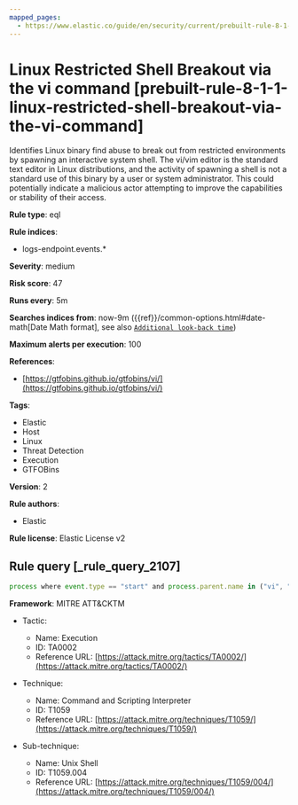 ```yaml
---
mapped_pages:
  - https://www.elastic.co/guide/en/security/current/prebuilt-rule-8-1-1-linux-restricted-shell-breakout-via-the-vi-command.html
---
```


# Linux Restricted Shell Breakout via the vi command [prebuilt-rule-8-1-1-linux-restricted-shell-breakout-via-the-vi-command]

Identifies Linux binary find abuse to break out from restricted environments by spawning an interactive system shell. The vi/vim editor is the standard text editor in Linux distributions, and the activity of spawning a shell is not a standard use of this binary by a user or system administrator. This could potentially indicate a malicious actor attempting to improve the capabilities or stability of their access.

**Rule type**: eql

**Rule indices**:

* logs-endpoint.events.*

**Severity**: medium

**Risk score**: 47

**Runs every**: 5m

**Searches indices from**: now-9m ({{ref}}/common-options.html#date-math[Date Math format], see also [`Additional look-back time`](docs-content://solutions/security/detect-and-alert/create-detection-rule.md#rule-schedule))

**Maximum alerts per execution**: 100

**References**:

* [https://gtfobins.github.io/gtfobins/vi/](https://gtfobins.github.io/gtfobins/vi/)

**Tags**:

* Elastic
* Host
* Linux
* Threat Detection
* Execution
* GTFOBins

**Version**: 2

**Rule authors**:

* Elastic

**Rule license**: Elastic License v2

## Rule query [_rule_query_2107]

```js
process where event.type == "start" and process.parent.name in ("vi", "vim") and process.parent.args == "-c" and process.parent.args in (":!/bin/bash", ":!/bin/sh", ":!bash", ":!sh") and process.name in ("bash", "sh")
```

**Framework**: MITRE ATT&CKTM

* Tactic:

    * Name: Execution
    * ID: TA0002
    * Reference URL: [https://attack.mitre.org/tactics/TA0002/](https://attack.mitre.org/tactics/TA0002/)

* Technique:

    * Name: Command and Scripting Interpreter
    * ID: T1059
    * Reference URL: [https://attack.mitre.org/techniques/T1059/](https://attack.mitre.org/techniques/T1059/)

* Sub-technique:

    * Name: Unix Shell
    * ID: T1059.004
    * Reference URL: [https://attack.mitre.org/techniques/T1059/004/](https://attack.mitre.org/techniques/T1059/004/)



